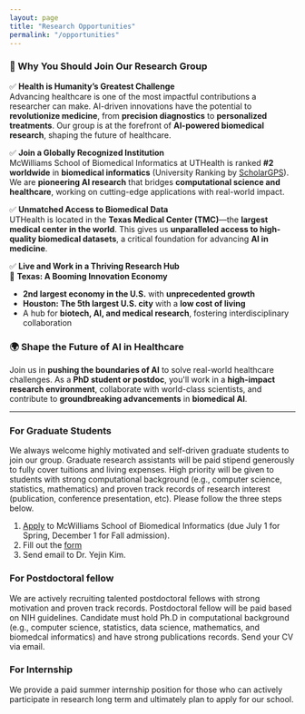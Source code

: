 ```yaml
---
layout: page
title: "Research Opportunities"
permalink: "/opportunities"
---
```



### 🔹 Why You Should Join Our Research Group

✅ **Health is Humanity’s Greatest Challenge**  
Advancing healthcare is one of the most impactful contributions a researcher can make. AI-driven innovations have the potential to **revolutionize medicine**, from **precision diagnostics** to **personalized treatments**. Our group is at the forefront of **AI-powered biomedical research**, shaping the future of healthcare.  

✅ **Join a Globally Recognized Institution**  
McWilliams School of Biomedical Informatics at UTHealth is ranked **#2 worldwide** in **biomedical informatics** (University Ranking by [ScholarGPS](https://scholargps.com/specialties/25928167812526/health-informatics)). We are **pioneering AI research** that bridges **computational science and healthcare**, working on cutting-edge applications with real-world impact.  

✅ **Unmatched Access to Biomedical Data**  
UTHealth is located in the **Texas Medical Center (TMC)**—the **largest medical center in the world**. This gives us **unparalleled access to high-quality biomedical datasets**, a critical foundation for advancing **AI in medicine**.  

✅ **Live and Work in a Thriving Research Hub**  
📍 **Texas: A Booming Innovation Economy**  
- **2nd largest economy in the U.S.** with **unprecedented growth**  
- **Houston: The 5th largest U.S. city** with a **low cost of living**  
- A hub for **biotech, AI, and medical research**, fostering interdisciplinary collaboration  

### 🌍 **Shape the Future of AI in Healthcare**  
Join us in **pushing the boundaries of AI** to solve real-world healthcare challenges. As a **PhD student or postdoc**, you'll work in a **high-impact research environment**, collaborate with world-class scientists, and contribute to **groundbreaking advancements** in **biomedical AI**.  


---

### For Graduate Students
We always welcome highly motivated and self-driven graduate students to join our group. Graduate research assistants will be paid stipend generously to fully cover tuitions and living expenses. High priority will be given to students with strong computational background (e.g., computer science, statistics, mathematics) and proven track records of research interest (publication, conference presentation, etc). Please follow the three steps below.
1. [Apply](https://sbmi.uth.edu/applysbmi/) to McWilliams School of Biomedical Informatics (due July 1 for Spring, December 1 for Fall admission). 
2. Fill out the [form](https://forms.gle/Affb1USehKBp8TGp7)
3. Send email to Dr. Yejin Kim.


### For Postdoctoral fellow
We are actively recruiting talented postdoctoral fellows with strong motivation and proven track records. Postdoctoral fellow will be paid based on NIH guidelines. Candidate must hold Ph.D in computational background (e.g., computer science, statistics, data science, mathematics, and biomedcal informatics) and have strong publications records. Send your CV via email. 

### For Internship
We provide a paid summer internship position for those who can actively participate in research long term and ultimately plan to apply for our school. 
